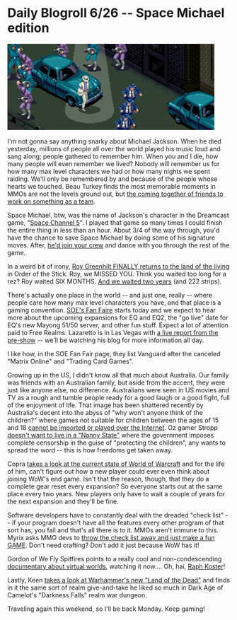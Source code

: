 # Daily Blogroll 6/26 -- Space Michael edition

![jackson](../uploads/2009/06/jackson.jpg "jackson")

I'm not gonna say anything snarky about Michael Jackson. When he died yesterday, millions of people all over the world played his music loud and sang along; people gathered to remember him. When you and I die, how many people will even remember we lived? Nobody will remember us for how many max level characters we had or how many nights we spent raiding. We'll only be remembered by and because of the people whose hearts we touched. Beau Turkey finds the most memorable moments in MMOs are not the levels ground out, but [the coming together of friends to work on something as a team](http://epicdolls.com/beauturkey/?p=1685).

Space Michael, btw, was the name of Jackson's character in the Dreamcast game, "[Space Channel 5](http://en.wikipedia.org/wiki/Space_Channel_5)". I played that game so many times I could finish the entire thing in less than an hour. About 3/4 of the way through, you'd have the chance to save Space Michael by doing some of his signature moves. After, [he'd join your crew](http://www.youtube.com/watch?v=po18qslOrj0) and dance with you through the rest of the game.

In a weird bit of irony, [Roy Greenhilt FINALLY returns to the land of the living](http://www.giantitp.com/comics/oots0665.html) in Order of the Stick. Roy, we MISSED YOU. Think you waited too long for a rez? Roy waited SIX MONTHS. [And we waited two years](http://www.giantitp.com/comics/oots0443.html) (and 222 strips).

There's actually one place in the world -- and just one, really -- where people care how many max level characters you have, and that place is a gaming convention. [SOE's Fan Faire](http://events.station.sony.com/fanfaire/) starts today and we expect to hear more about the upcoming expansions for EQ and EQ2, the "go live" date for EQ's new Mayong 51/50 server, and other fun stuff. Expect a lot of attention paid to Free Realms. Lazaretto is in Las Vegas with [a live report from the pre-show](http://www.completeheal.com/?p=1177) -- we'll be watching his blog for more information all day.

I like how, in the SOE Fan Fair page, they list Vanguard after the canceled "Matrix Online" and "Trading Card Games".

Growing up in the US, I didn't know all that much about Australia. Our family was friends with an Australian family, but aside from the accent, they were just like anyone else, no difference. Australians were seen in US movies and TV as a rough and tumble people ready for a good laugh or a good fight, full of the enjoyment of life. That image has been shattered recently by Australia's decent into the abyss of "why won't anyone think of the children?" where games not suitable for children between the ages of 15 and 18 [cannot be imported or played over the Internet](http://arstechnica.com/tech-policy/news/2009/06/australian-net-filter-to-block-video-games-too.ars). Oz gamer Stropp [doesn't want to live in a "Nanny State"](http://stroppsworld.com/2009/06/26/slouching-towards-the-nanny-state/) where the government imposes complete censorship in the guise of "protecting the children", any wants to spread the word -- this is how freedoms get taken away.

Copra [takes a look at the current state of World of Warcraft](http://bullcopra.blogspot.com/2009/06/learning-to-play.html) and for the life of him, can't figure out how a new player could ever even think about joining WoW's end game. Isn't that the reason, though, that they do a complete gear reset every expansion? So everyone starts out at the same place every two years. New players only have to wait a couple of years for the next expansion and they'll be fine.

Software developers have to constantly deal with the dreaded "check list" -- if your program doesn't have all the features every other program of that sort has, you fail and that's all there is to it. MMOs aren't immune to this. Myrix asks MMO devs to [throw the check list away and just make a fun GAME](http://www.thewanderingrogue.com/2009/06/putting-the-game-before-the-mmo/). Don't need crafting? Don't add it just because WoW has it!

Gordon of We Fly Spitfires points to a really cool and non-condescending [documentary about virtual worlds](http://blog.weflyspitfires.com/2009/06/25/another-perfect-world-watch-it-here/), watching it now.... Oh, hai, [Raph Koster](http://www.raphkoster.com/)!

Lastly, Keen [takes a look at Warhammer's new "Land of the Dead"](http://www.keenandgraev.com/?p=2636) and finds in it the same sort of realm give-and-take he liked so much in Dark Age of Camelot's "Darkness Falls" realm war dungeon.

Traveling again this weekend, so I'll be back Monday. Keep gaming!

